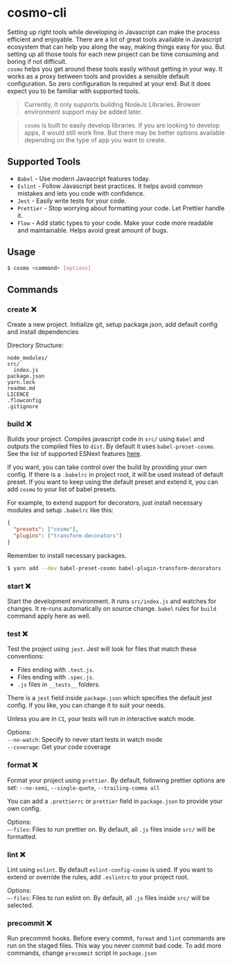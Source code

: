 # cosmo-cli

Setting up right tools while developing in Javascript can make the process
efficient and enjoyable. There are a lot of great tools available in Javascript
ecosystem that can help you along the way, making things easy for you.
But setting up all those tools for each new project can be time consuming and
boring if not difficult.
<br>
`cosmo` helps you get around these tools easily without getting in your way.
It works as a proxy between tools and provides a sensible default configuration.
So zero configuration Is required at your end. But it does expect you to be
familiar with supported tools.

> Currently, It only supports building NodeJs Libraries. Browser environment 
> support may be added later.

> `cosmo` is built to easily develop libraries. If you are looking to develop 
> apps, it would still work fine. But there may be better options available 
> depending on the type of app you want to create.

## Supported Tools

* `Babel` - Use modern Javascript features today.
* `Eslint` - Follow Javascript best practices. It helps avoid common mistakes 
and lets you code with confidence.
* `Jest` - Easily write tests for your code.
* `Prettier` - Stop worrying about formatting your code. Let Prettier handle it.
* `Flow` - Add static types to your code. Make your code more readable and 
maintainable. Helps avoid great amount of bugs.

## Usage

```bash
$ cosmo <command> [options]
```

## Commands

### create ❌

Create a new project. Initialize git, setup package.json, add default config 
and install dependencies

Directory Structure:

```
node_modules/
src/
  index.js
package.json
yarn.lock
readme.md
LICENCE
.flowconfig
.gitignore
```

### build ❌

Builds your project. Compiles javascript code in `src/` using `Babel`
and outputs the compiled files to `dist`. By default it uses 
`babel-preset-cosmo`. See the list of supported ESNext features [here](https://github.com/doshisid/babel-preset-cosmo#esnext-supported-features).

If you want, you can take control over the build by providing your own config. 
If there is a `.babelrc` in project root, it will be used instead of default 
preset. If you want to keep using the default preset and extend it, you can add 
`cosmo` to your list of babel presets.

For example, to extend support for decorators, just install necessary modules 
and setup `.babelrc` like this:

```json
{
  "presets": ["cosmo"],
  "plugins": ["transform-decorators"]
}
```

Remember to install necessary packages.

```bash
$ yarn add --dev babel-preset-cosmo babel-plugin-transform-decorators
```

### start ❌

Start the development environment. It runs `src/index.js` and watches for 
changes. It re-runs automatically on source change. `babel` rules for `build` 
command apply here as well.

### test ❌

Test the project using `jest`. Jest will look for files that match these 
conventions:
- Files ending with `.test.js`.
- Files ending with `.spec.js`. 
- `.js` files in `__tests__` folders.

There is a `jest` field inside `package.json` which specifies the default jest 
config. If you like, you can change it to suit your needs.

Unless you are in `CI`, your tests will run in interactive watch mode.

Options: <br>
`--no-watch`: Specify to never start tests in watch mode<br>
`--coverage`: Get your code coverage

### format ❌

Format your project using `prettier`. By default, following prettier options 
are set:
`--no-semi`, `--single-quote`, `--trailing-comma all`

You can add a `.prettierrc` or `prettier` field in `package.json` to provide 
your own config.

Options:<br>
`—-files`: Files to run prettier on. By default, all `.js` files inside `src/` 
will be formatted.<br>

### lint ❌

Lint using `eslint`. By default `eslint-config-cosmo` is used. If you want to 
extend or override the rules, add `.eslintrc` to your project root.

Options:<br>
`—-files`: Files to run eslint on. By default, all `.js` files inside `src/` 
will be selected.<br>

### precommit ❌

Run precommit hooks. Before every commit, `format` and `lint` commands are run 
on the staged files. This way you never commit bad code. To add more commands, 
change `precommit` script in `package.json`
